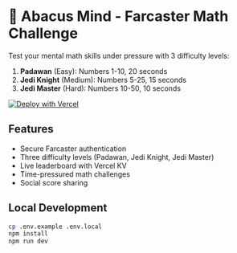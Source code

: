 # 🧮 Abacus Mind - Farcaster Math Challenge

Test your mental math skills under pressure with 3 difficulty levels:

1. **Padawan** (Easy): Numbers 1-10, 20 seconds
2. **Jedi Knight** (Medium): Numbers 5-25, 15 seconds  
3. **Jedi Master** (Hard): Numbers 10-50, 10 seconds

[![Deploy with Vercel](https://vercel.com/button)](https://vercel.com/new/clone?repository-url=https://github.com/ItsMeGingerGun/abacus-mind)

## Features
- Secure Farcaster authentication
- Three difficulty levels (Padawan, Jedi Knight, Jedi Master)
- Live leaderboard with Vercel KV
- Time-pressured math challenges
- Social score sharing

## Local Development
```bash
cp .env.example .env.local
npm install
npm run dev
